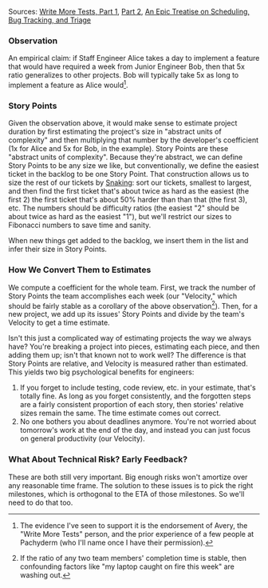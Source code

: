 Sources: [Write More Tests, Part 1](https://writemoretests.com/2012/02/how-to-estimate-like-adult-part-1.html), [Part 2](https://writemoretests.com/2012/02/estimating-like-an-adult-what-to-steal-from-agile.html), [An Epic Treatise on Scheduling, Bug Tracking, and Triage](https://apenwarr.ca/log/20171213)

### Observation

An empirical claim: if Staff Engineer Alice takes a day to implement a feature that would have required a week from Junior Engineer Bob, then that 5x ratio generalizes to other projects. Bob will typically take 5x as long to implement a feature as Alice would[^claim].

### Story Points

Given the observation above, it would make sense to estimate project duration by first estimating the project's size in "abstract units of complexity" and then multiplying that number by the developer's coefficient (1x for Alice and 5x for Bob, in the example). Story Points are these "abstract units of complexity". Because they're abstract, we can define Story Points to be any size we like, but conventionally, we define the easiest ticket in the backlog to be one Story Point. That construction allows us to size the rest of our tickets by [Snaking](http://ronlichty.blogspot.com/2014/08/team-estimation.html): sort our tickets, smallest to largest, and then find the first ticket that's about twice as hard as the easiest (the first 2) the first ticket that's about 50% harder than than that (the first 3), etc. The numbers should be difficulty ratios (the easiest "2" should be about twice as hard as the easiest "1"), but we'll restrict our sizes to Fibonacci numbers to save time and sanity.

When new things get added to the backlog, we insert them in the list and infer their size in Story Points.

### How We Convert Them to Estimates

We compute a coefficient for the whole team. First, we track the number of Story Points the team accomplishes each week (our "Velocity," which should be fairly stable as a corollary of the above observation[^corollary]). Then, for a new project, we add up its issues' Story Points and divide by the team's Velocity to get a time estimate.

Isn't this just a complicated way of estimating projects the way we always have? You're breaking a project into pieces, estimating each piece, and then adding them up; isn't that known not to work well? The difference is that Story Points are relative, and Velocity is measured rather than estimated. This yields two big psychological benefits for engineers:
1. If you forget to include testing, code review, etc. in your estimate, that's totally fine. As long as you forget consistently, and the forgotten steps are a fairly consistent proportion of each story, then stories' relative sizes remain the same. The time estimate comes out correct.
1. No one bothers you about deadlines anymore. You're not worried about tomorrow's work at the end of the day, and instead you can just focus on general productivity (our Velocity).

### What About Technical Risk? Early Feedback?

These are both still very important. Big enough risks won't amortize over any reasonable time frame. The solution to these issues is to pick the right milestones, which is orthogonal to the ETA of those milestones. So we'll need to do that too.

[^claim]: The evidence I've seen to support it is the endorsement of Avery, the "Write More Tests" person, and the prior experience of a few people at Pachyderm (who I'll name once I have their permission).

[^corollary]: If the ratio of any two team members' completion time is stable, then confounding factors like "my laptop caught on fire this week" are washing out.
